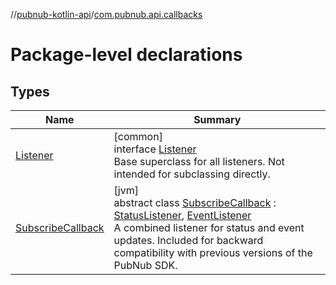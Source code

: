 //[pubnub-kotlin-api](../../index.md)/[com.pubnub.api.callbacks](index.md)

# Package-level declarations

## Types

| Name | Summary |
|---|---|
| [Listener](-listener/index.md) | [common]<br>interface [Listener](-listener/index.md)<br>Base superclass for all listeners. Not intended for subclassing directly. |
| [SubscribeCallback](-subscribe-callback/index.md) | [jvm]<br>abstract class [SubscribeCallback](-subscribe-callback/index.md) : [StatusListener](../com.pubnub.api.v2.callbacks/-status-listener/index.md), [EventListener](../com.pubnub.api.v2.callbacks/-event-listener/index.md)<br>A combined listener for status and event updates. Included for backward compatibility with previous versions of the PubNub SDK. |
